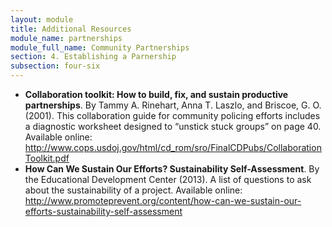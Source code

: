 ```yaml
---
layout: module
title: Additional Resources
module_name: partnerships
module_full_name: Community Partnerships
section: 4. Establishing a Parnership
subsection: four-six
---
```


<ul>
<li><b>Collaboration toolkit: How to build, fix, and sustain productive partnerships</b>.  By Tammy A. Rinehart, Anna T. Laszlo, and Briscoe, G. O. (2001). This collaboration guide for community policing efforts includes a diagnostic worksheet designed to “unstick stuck groups” on page 40. Available online: <a href="http://www.cops.usdoj.gov/html/cd_rom/sro/FinalCDPubs/CollaborationToolkit.pdf" target="_blank">http://www.cops.usdoj.gov/html/cd_rom/sro/FinalCDPubs/CollaborationToolkit.pdf</a></li>
<li><b>How Can We Sustain Our Efforts? Sustainability Self-Assessment</b>. By the Educational Development Center (2013). A list of questions to ask about the sustainability of a project. Available online: <a href="http://www.promoteprevent.org/content/how-can-we-sustain-our-efforts-sustainability-self-assessment" target="_blank">http://www.promoteprevent.org/content/how-can-we-sustain-our-efforts-sustainability-self-assessment</a></li>
</ul>

